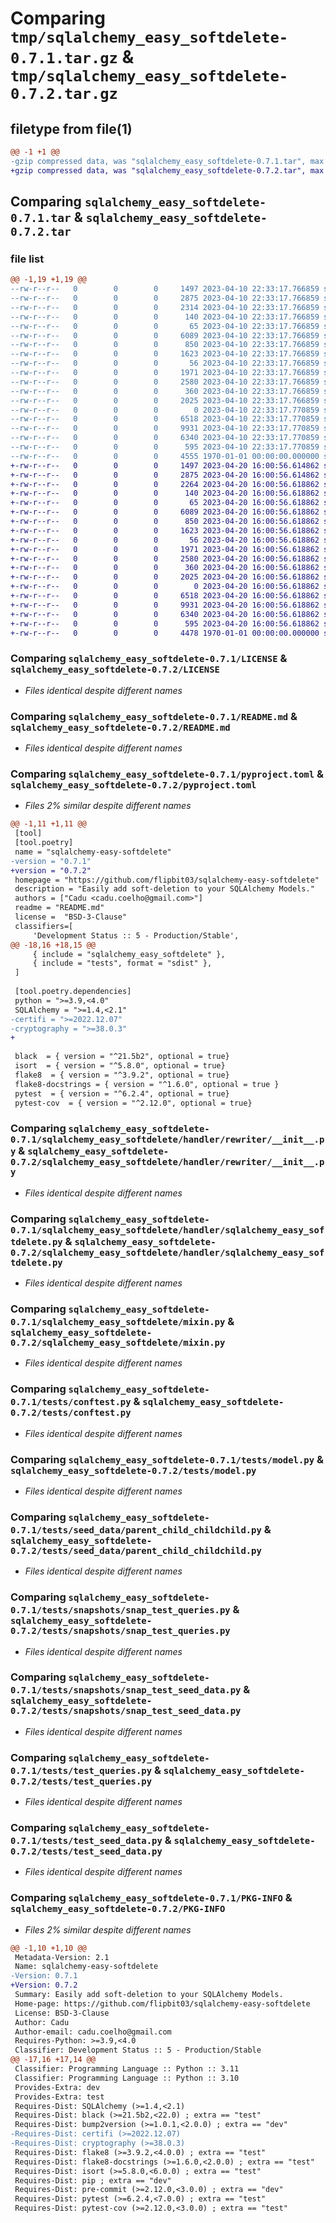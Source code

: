 # Comparing `tmp/sqlalchemy_easy_softdelete-0.7.1.tar.gz` & `tmp/sqlalchemy_easy_softdelete-0.7.2.tar.gz`

## filetype from file(1)

```diff
@@ -1 +1 @@
-gzip compressed data, was "sqlalchemy_easy_softdelete-0.7.1.tar", max compression
+gzip compressed data, was "sqlalchemy_easy_softdelete-0.7.2.tar", max compression
```

## Comparing `sqlalchemy_easy_softdelete-0.7.1.tar` & `sqlalchemy_easy_softdelete-0.7.2.tar`

### file list

```diff
@@ -1,19 +1,19 @@
--rw-r--r--   0        0        0     1497 2023-04-10 22:33:17.766859 sqlalchemy_easy_softdelete-0.7.1/LICENSE
--rw-r--r--   0        0        0     2875 2023-04-10 22:33:17.766859 sqlalchemy_easy_softdelete-0.7.1/README.md
--rw-r--r--   0        0        0     2314 2023-04-10 22:33:17.766859 sqlalchemy_easy_softdelete-0.7.1/pyproject.toml
--rw-r--r--   0        0        0      140 2023-04-10 22:33:17.766859 sqlalchemy_easy_softdelete-0.7.1/sqlalchemy_easy_softdelete/__init__.py
--rw-r--r--   0        0        0       65 2023-04-10 22:33:17.766859 sqlalchemy_easy_softdelete-0.7.1/sqlalchemy_easy_softdelete/handler/__init__.py
--rw-r--r--   0        0        0     6089 2023-04-10 22:33:17.766859 sqlalchemy_easy_softdelete-0.7.1/sqlalchemy_easy_softdelete/handler/rewriter/__init__.py
--rw-r--r--   0        0        0      850 2023-04-10 22:33:17.766859 sqlalchemy_easy_softdelete-0.7.1/sqlalchemy_easy_softdelete/handler/sqlalchemy_easy_softdelete.py
--rw-r--r--   0        0        0     1623 2023-04-10 22:33:17.766859 sqlalchemy_easy_softdelete-0.7.1/sqlalchemy_easy_softdelete/mixin.py
--rw-r--r--   0        0        0       56 2023-04-10 22:33:17.766859 sqlalchemy_easy_softdelete-0.7.1/tests/__init__.py
--rw-r--r--   0        0        0     1971 2023-04-10 22:33:17.766859 sqlalchemy_easy_softdelete-0.7.1/tests/conftest.py
--rw-r--r--   0        0        0     2580 2023-04-10 22:33:17.766859 sqlalchemy_easy_softdelete-0.7.1/tests/model.py
--rw-r--r--   0        0        0      360 2023-04-10 22:33:17.766859 sqlalchemy_easy_softdelete-0.7.1/tests/seed_data/__init__.py
--rw-r--r--   0        0        0     2025 2023-04-10 22:33:17.766859 sqlalchemy_easy_softdelete-0.7.1/tests/seed_data/parent_child_childchild.py
--rw-r--r--   0        0        0        0 2023-04-10 22:33:17.770859 sqlalchemy_easy_softdelete-0.7.1/tests/snapshots/__init__.py
--rw-r--r--   0        0        0     6518 2023-04-10 22:33:17.770859 sqlalchemy_easy_softdelete-0.7.1/tests/snapshots/snap_test_queries.py
--rw-r--r--   0        0        0     9931 2023-04-10 22:33:17.770859 sqlalchemy_easy_softdelete-0.7.1/tests/snapshots/snap_test_seed_data.py
--rw-r--r--   0        0        0     6340 2023-04-10 22:33:17.770859 sqlalchemy_easy_softdelete-0.7.1/tests/test_queries.py
--rw-r--r--   0        0        0      595 2023-04-10 22:33:17.770859 sqlalchemy_easy_softdelete-0.7.1/tests/test_seed_data.py
--rw-r--r--   0        0        0     4555 1970-01-01 00:00:00.000000 sqlalchemy_easy_softdelete-0.7.1/PKG-INFO
+-rw-r--r--   0        0        0     1497 2023-04-20 16:00:56.614862 sqlalchemy_easy_softdelete-0.7.2/LICENSE
+-rw-r--r--   0        0        0     2875 2023-04-20 16:00:56.614862 sqlalchemy_easy_softdelete-0.7.2/README.md
+-rw-r--r--   0        0        0     2264 2023-04-20 16:00:56.618862 sqlalchemy_easy_softdelete-0.7.2/pyproject.toml
+-rw-r--r--   0        0        0      140 2023-04-20 16:00:56.618862 sqlalchemy_easy_softdelete-0.7.2/sqlalchemy_easy_softdelete/__init__.py
+-rw-r--r--   0        0        0       65 2023-04-20 16:00:56.618862 sqlalchemy_easy_softdelete-0.7.2/sqlalchemy_easy_softdelete/handler/__init__.py
+-rw-r--r--   0        0        0     6089 2023-04-20 16:00:56.618862 sqlalchemy_easy_softdelete-0.7.2/sqlalchemy_easy_softdelete/handler/rewriter/__init__.py
+-rw-r--r--   0        0        0      850 2023-04-20 16:00:56.618862 sqlalchemy_easy_softdelete-0.7.2/sqlalchemy_easy_softdelete/handler/sqlalchemy_easy_softdelete.py
+-rw-r--r--   0        0        0     1623 2023-04-20 16:00:56.618862 sqlalchemy_easy_softdelete-0.7.2/sqlalchemy_easy_softdelete/mixin.py
+-rw-r--r--   0        0        0       56 2023-04-20 16:00:56.618862 sqlalchemy_easy_softdelete-0.7.2/tests/__init__.py
+-rw-r--r--   0        0        0     1971 2023-04-20 16:00:56.618862 sqlalchemy_easy_softdelete-0.7.2/tests/conftest.py
+-rw-r--r--   0        0        0     2580 2023-04-20 16:00:56.618862 sqlalchemy_easy_softdelete-0.7.2/tests/model.py
+-rw-r--r--   0        0        0      360 2023-04-20 16:00:56.618862 sqlalchemy_easy_softdelete-0.7.2/tests/seed_data/__init__.py
+-rw-r--r--   0        0        0     2025 2023-04-20 16:00:56.618862 sqlalchemy_easy_softdelete-0.7.2/tests/seed_data/parent_child_childchild.py
+-rw-r--r--   0        0        0        0 2023-04-20 16:00:56.618862 sqlalchemy_easy_softdelete-0.7.2/tests/snapshots/__init__.py
+-rw-r--r--   0        0        0     6518 2023-04-20 16:00:56.618862 sqlalchemy_easy_softdelete-0.7.2/tests/snapshots/snap_test_queries.py
+-rw-r--r--   0        0        0     9931 2023-04-20 16:00:56.618862 sqlalchemy_easy_softdelete-0.7.2/tests/snapshots/snap_test_seed_data.py
+-rw-r--r--   0        0        0     6340 2023-04-20 16:00:56.618862 sqlalchemy_easy_softdelete-0.7.2/tests/test_queries.py
+-rw-r--r--   0        0        0      595 2023-04-20 16:00:56.618862 sqlalchemy_easy_softdelete-0.7.2/tests/test_seed_data.py
+-rw-r--r--   0        0        0     4478 1970-01-01 00:00:00.000000 sqlalchemy_easy_softdelete-0.7.2/PKG-INFO
```

### Comparing `sqlalchemy_easy_softdelete-0.7.1/LICENSE` & `sqlalchemy_easy_softdelete-0.7.2/LICENSE`

 * *Files identical despite different names*

### Comparing `sqlalchemy_easy_softdelete-0.7.1/README.md` & `sqlalchemy_easy_softdelete-0.7.2/README.md`

 * *Files identical despite different names*

### Comparing `sqlalchemy_easy_softdelete-0.7.1/pyproject.toml` & `sqlalchemy_easy_softdelete-0.7.2/pyproject.toml`

 * *Files 2% similar despite different names*

```diff
@@ -1,11 +1,11 @@
 [tool]
 [tool.poetry]
 name = "sqlalchemy-easy-softdelete"
-version = "0.7.1"
+version = "0.7.2"
 homepage = "https://github.com/flipbit03/sqlalchemy-easy-softdelete"
 description = "Easily add soft-deletion to your SQLAlchemy Models."
 authors = ["Cadu <cadu.coelho@gmail.com>"]
 readme = "README.md"
 license =  "BSD-3-Clause"
 classifiers=[
     'Development Status :: 5 - Production/Stable',
@@ -18,16 +18,15 @@
     { include = "sqlalchemy_easy_softdelete" },
     { include = "tests", format = "sdist" },
 ]
 
 [tool.poetry.dependencies]
 python = ">=3.9,<4.0"
 SQLAlchemy = ">=1.4,<2.1"
-certifi = ">=2022.12.07"
-cryptography = ">=38.0.3"
+
 
 black  = { version = "^21.5b2", optional = true}
 isort  = { version = "^5.8.0", optional = true}
 flake8  = { version = "^3.9.2", optional = true}
 flake8-docstrings = { version = "^1.6.0", optional = true }
 pytest  = { version = "^6.2.4", optional = true}
 pytest-cov  = { version = "^2.12.0", optional = true}
```

### Comparing `sqlalchemy_easy_softdelete-0.7.1/sqlalchemy_easy_softdelete/handler/rewriter/__init__.py` & `sqlalchemy_easy_softdelete-0.7.2/sqlalchemy_easy_softdelete/handler/rewriter/__init__.py`

 * *Files identical despite different names*

### Comparing `sqlalchemy_easy_softdelete-0.7.1/sqlalchemy_easy_softdelete/handler/sqlalchemy_easy_softdelete.py` & `sqlalchemy_easy_softdelete-0.7.2/sqlalchemy_easy_softdelete/handler/sqlalchemy_easy_softdelete.py`

 * *Files identical despite different names*

### Comparing `sqlalchemy_easy_softdelete-0.7.1/sqlalchemy_easy_softdelete/mixin.py` & `sqlalchemy_easy_softdelete-0.7.2/sqlalchemy_easy_softdelete/mixin.py`

 * *Files identical despite different names*

### Comparing `sqlalchemy_easy_softdelete-0.7.1/tests/conftest.py` & `sqlalchemy_easy_softdelete-0.7.2/tests/conftest.py`

 * *Files identical despite different names*

### Comparing `sqlalchemy_easy_softdelete-0.7.1/tests/model.py` & `sqlalchemy_easy_softdelete-0.7.2/tests/model.py`

 * *Files identical despite different names*

### Comparing `sqlalchemy_easy_softdelete-0.7.1/tests/seed_data/parent_child_childchild.py` & `sqlalchemy_easy_softdelete-0.7.2/tests/seed_data/parent_child_childchild.py`

 * *Files identical despite different names*

### Comparing `sqlalchemy_easy_softdelete-0.7.1/tests/snapshots/snap_test_queries.py` & `sqlalchemy_easy_softdelete-0.7.2/tests/snapshots/snap_test_queries.py`

 * *Files identical despite different names*

### Comparing `sqlalchemy_easy_softdelete-0.7.1/tests/snapshots/snap_test_seed_data.py` & `sqlalchemy_easy_softdelete-0.7.2/tests/snapshots/snap_test_seed_data.py`

 * *Files identical despite different names*

### Comparing `sqlalchemy_easy_softdelete-0.7.1/tests/test_queries.py` & `sqlalchemy_easy_softdelete-0.7.2/tests/test_queries.py`

 * *Files identical despite different names*

### Comparing `sqlalchemy_easy_softdelete-0.7.1/tests/test_seed_data.py` & `sqlalchemy_easy_softdelete-0.7.2/tests/test_seed_data.py`

 * *Files identical despite different names*

### Comparing `sqlalchemy_easy_softdelete-0.7.1/PKG-INFO` & `sqlalchemy_easy_softdelete-0.7.2/PKG-INFO`

 * *Files 2% similar despite different names*

```diff
@@ -1,10 +1,10 @@
 Metadata-Version: 2.1
 Name: sqlalchemy-easy-softdelete
-Version: 0.7.1
+Version: 0.7.2
 Summary: Easily add soft-deletion to your SQLAlchemy Models.
 Home-page: https://github.com/flipbit03/sqlalchemy-easy-softdelete
 License: BSD-3-Clause
 Author: Cadu
 Author-email: cadu.coelho@gmail.com
 Requires-Python: >=3.9,<4.0
 Classifier: Development Status :: 5 - Production/Stable
@@ -17,16 +17,14 @@
 Classifier: Programming Language :: Python :: 3.11
 Classifier: Programming Language :: Python :: 3.10
 Provides-Extra: dev
 Provides-Extra: test
 Requires-Dist: SQLAlchemy (>=1.4,<2.1)
 Requires-Dist: black (>=21.5b2,<22.0) ; extra == "test"
 Requires-Dist: bump2version (>=1.0.1,<2.0.0) ; extra == "dev"
-Requires-Dist: certifi (>=2022.12.07)
-Requires-Dist: cryptography (>=38.0.3)
 Requires-Dist: flake8 (>=3.9.2,<4.0.0) ; extra == "test"
 Requires-Dist: flake8-docstrings (>=1.6.0,<2.0.0) ; extra == "test"
 Requires-Dist: isort (>=5.8.0,<6.0.0) ; extra == "test"
 Requires-Dist: pip ; extra == "dev"
 Requires-Dist: pre-commit (>=2.12.0,<3.0.0) ; extra == "dev"
 Requires-Dist: pytest (>=6.2.4,<7.0.0) ; extra == "test"
 Requires-Dist: pytest-cov (>=2.12.0,<3.0.0) ; extra == "test"
```

